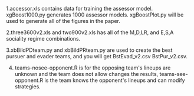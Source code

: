 1.accessor.xls contains data for training the assessor model. xgBoost1000.py generates 1000 assessor models. xgBoostPlot.py will be used to generate all of the figures in the paper.

2.three3600v2.xls and  two900v2.xls has all of the M,D,LR, and E,S,A sociality regime combinations.

3.xbBildPDteam.py and xbBildPRteam.py are used to create the best pursuer and evader teams, and you will get BstEvad_v2.csv BstPur_v2.csv. 

4. teams-nosee-opponent.R is for the opposing team's lineups are unknown and the team does not allow changes the results,
teams-see-opponent.R is the team knows the opponent's lineups and can modify strategies.
